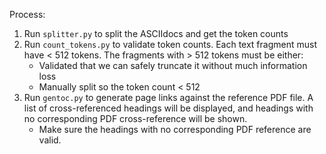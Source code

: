 Process:
1. Run `splitter.py` to split the ASCIIdocs and get the token counts
2. Run `count_tokens.py` to validate token counts. Each text fragment must have < 512 tokens. The fragments with > 512 tokens must be either:
    - Validated that we can safely truncate it without much information loss
    - Manually split so the token count < 512
3. Run `gentoc.py` to generate page links against the reference PDF file. A list of cross-referenced headings will be displayed, and headings with no corresponding PDF cross-reference will be shown.
    - Make sure the headings with no corresponding PDF reference are valid.

